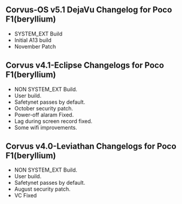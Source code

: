 ## Corvus-OS v5.1 DejaVu Changelog for Poco F1(beryllium)

- SYSTEM_EXT Build 
- Initial A13 build
- November Patch

## Corvus v4.1-Eclipse Changelogs for Poco F1(beryllium)

- NON SYSTEM_EXT Build.
- User build.
- Safetynet passes by default.
- October security patch.
- Power-off alaram Fixed.
- Lag during screen record fixed.
- Some wifi improvements.


## Corvus v4.0-Leviathan Changelogs for Poco F1(beryllium)

- NON SYSTEM_EXT Build.
- User build.
- Safetynet passes by default.
- August security patch.
- VC Fixed
 
